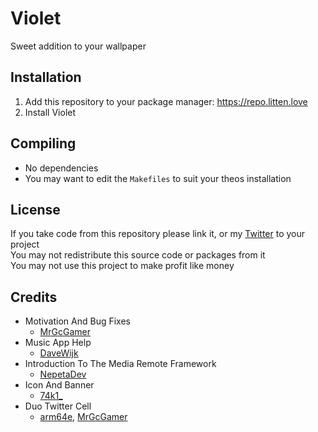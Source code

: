 # Violet
Sweet addition to your wallpaper

## Installation
1. Add this repository to your package manager: https://repo.litten.love
2. Install Violet

## Compiling
  - No dependencies
  - You may want to edit the `Makefiles` to suit your theos installation

## License
If you take code from this repository please link it, or my [Twitter](https://twitter.com/schneelittchen) to your project  
You may not redistribute this source code or packages from it  
You may not use this project to make profit like money

## Credits
  - Motivation And Bug Fixes
    - [MrGcGamer](https://twitter.com/MrGcGamer)
  - Music App Help
    - [DaveWijk](https://twitter.com/DaveWijk)
  - Introduction To The Media Remote Framework
    - [NepetaDev](https://twitter.com/NepetaDev)
  - Icon And Banner
    - [74k1_](https://twitter.com/74k1_)
  - Duo Twitter Cell
    - [arm64e](https://twitter.com/arm64e), [MrGcGamer](https://twitter.com/MrGcGamer)